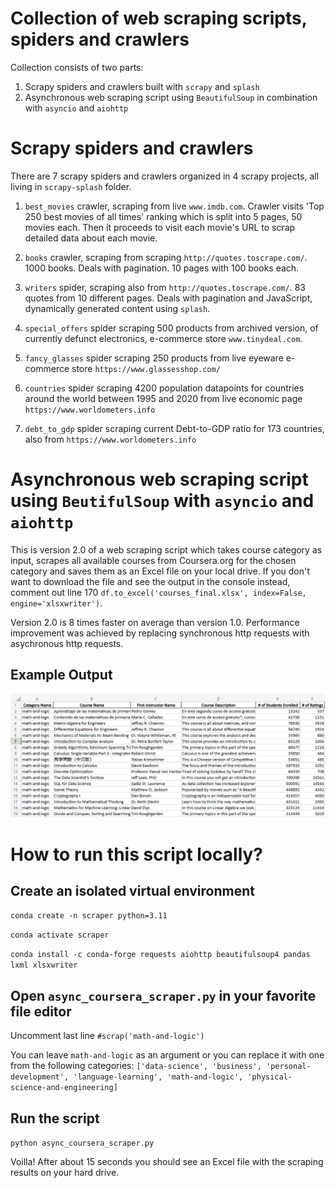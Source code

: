 # Collection of web scraping scripts, spiders and crawlers

Collection consists of two parts:

1. Scrapy spiders and crawlers built with `scrapy` and `splash`
2. Asynchronous web scraping script using `BeautifulSoup` in combination with `asyncio` and `aiohttp`

# Scrapy spiders and crawlers

There are 7 scrapy spiders and crawlers organized in 4 scrapy projects, all living in `scrapy-splash` folder.

1. `best_movies` crawler, scraping from live `www.imdb.com`. Crawler visits 'Top 250 best movies of all times' ranking which is split into 5 pages, 50 movies each. Then it proceeds to visit each movie's URL to scrap detailed data about each movie.

2. `books` crawler, scraping from scraping `http://quotes.toscrape.com/`. 1000 books. Deals with pagination. 10 pages with 100 books each.

3. `writers` spider, scraping also from `http://quotes.toscrape.com/`. 83 quotes from 10 different pages. Deals with pagination and JavaScript, dynamically generated content using `splash`.

4. `special_offers` spider scraping 500 products from archived version, of currently defunct electronics, e-commerce store `www.tinydeal.com`.

5. `fancy_glasses` spider scraping 250 products from live eyeware e-commerce store `https://www.glassesshop.com/`

6. `countries` spider scraping 4200 population datapoints for countries around the world between 1995 and 2020 from live economic page `https://www.worldometers.info`

7. `debt_to_gdp` spider scraping current Debt-to-GDP ratio for 173 countries, also from `https://www.worldometers.info`

# Asynchronous web scraping script using `BeutifulSoup` with `asyncio` and `aiohttp`

This is version 2.0 of a web scraping script which takes course category as input, scrapes all available courses from Coursera.org for the chosen category and saves them as an Excel file on your local drive. If you don't want to download the file and see the output in the console instead, comment out line 170 `df.to_excel('courses_final.xlsx', index=False, engine='xlsxwriter')`.

Version 2.0 is 8 times faster on average than version 1.0. Performance improvement was achieved by replacing synchronous http requests with asychronous http requests.

## Example Output

![](/images/excel-output.png)

# How to run this script locally?

## Create an isolated virtual environment


`conda create -n scraper python=3.11`

`conda activate scraper`

`conda install -c conda-forge requests aiohttp beautifulsoup4 pandas lxml xlsxwriter`

## Open `async_coursera_scraper.py` in your favorite file editor


Uncomment last line `#scrap('math-and-logic')`

You can leave `math-and-logic` as an argument or you can replace it with one from the following categories:
`['data-science', 'business', 'personal-development', 'language-learning', 'math-and-logic', 'physical-science-and-engineering]`

## Run the script


`python async_coursera_scraper.py`

Voilla! After about 15 seconds you should see an Excel file with the scraping results on your hard drive.